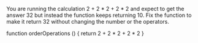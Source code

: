 You are running the calculation 2 + 2 * 2 + 2 * 2 and expect to get the answer 32 but instead the function keeps returning 10. Fix the function to make it return 32 without changing the number or the operators.


function orderOperations () {
  return 2 + 2 * 2 + 2 * 2
}
